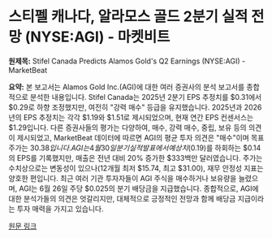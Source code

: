 # 스티펠 캐나다, 알라모스 골드 2분기 실적 전망 (NYSE:AGI) - 마켓비트

**원제목:** Stifel Canada Predicts Alamos Gold's Q2 Earnings (NYSE:AGI) - MarketBeat

**요약:** 본 보고서는 Alamos Gold Inc.(AGI)에 대한 여러 증권사의 분석 보고서를 종합적으로 분석한 내용입니다. Stifel Canada는 2025년 2분기 EPS 추정치를 $0.31에서 $0.29로 하향 조정했지만, 여전히 "강력 매수" 등급을 유지했습니다.  2025년과 2026년의 EPS 추정치는 각각 $1.19와 $1.51로 제시되었으며, 현재 연간 EPS 컨센서스는 $1.29입니다. 다른 증권사들의 평가는 다양하여, 매수, 강력 매수, 중립, 보유 등의 의견이 제시되었고, MarketBeat 데이터에 따르면 AGI의 평균 투자 의견은 "매수"이며 목표 주가는 $30.38입니다.  AGI는 4월 30일 분기 실적 발표에서 예상치($0.19)를 하회하는 $0.14의 EPS를 기록했지만, 매출은 전년 대비 20% 증가한 $333백만 달러였습니다.  주가는 수치상으로는 변동성이 있으나(12개월 최저 $15.74, 최고 $31.00), 재무 안정성 지표는 양호한 편입니다.  최근 여러 기관 투자자들이 AGI 주식을 매수하거나 보유량을 늘렸으며, AGI는 6월 26일 주당 $0.025의 분기 배당금을 지급했습니다.  종합적으로, AGI에 대한 분석가들의 의견은 엇갈리지만,  대체적으로 긍정적인 전망과 함께 배당금 지급이라는 투자 매력을 가지고 있습니다.

[원문 링크](https://www.marketbeat.com/instant-alerts/stifel-canada-predicts-alamos-golds-q2-earnings-nyseagi-2025-07-23/)
